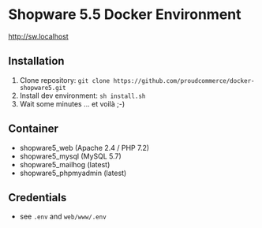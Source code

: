 # Shopware 5.5 Docker Environment

http://sw.localhost

## Installation

1. Clone repository: `git clone https://github.com/proudcommerce/docker-shopware5.git`
2. Install dev environment: `sh install.sh`
3. Wait some minutes ... et voilà ;-)

## Container
- shopware5_web (Apache 2.4 / PHP 7.2)
- shopware5_mysql (MySQL 5.7)
- shopware5_mailhog (latest)
- shopware5_phpmyadmin (latest)

## Credentials

- see `.env` and `web/www/.env`
